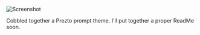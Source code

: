 ![Screenshot](http://i.imgur.com/vDWP9O9.jpg)

Cobbled together a Prezto prompt theme. I'll put together a proper ReadMe soon. 
